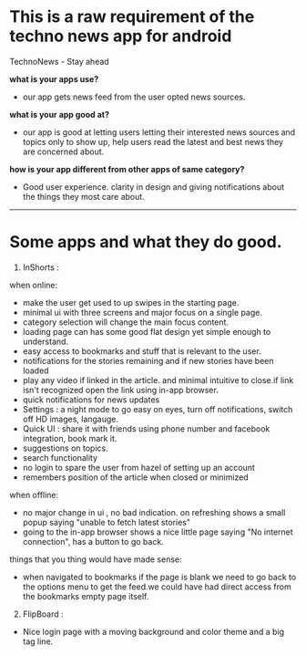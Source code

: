# This is a raw requirement of the techno news app for android

TechnoNews - Stay ahead

**what is your apps use?**

- our app gets news feed from the user opted news sources.

**what is your app good at?**

- our app is good at letting users letting their interested news sources and topics only to show up, help users read the latest and best news they are concerned about.

**how is your app different from other apps of same category?**

- Good user experience. clarity in design and giving notifications about the things they most care about.

------------------------------------------------------------------------------------------------------------------------

# Some apps and what they do good.

1. InShorts : 

when online:

- make the user get used to up swipes in the starting page.
- minimal ui with three screens and major focus on a single page.
- category selection will change the main focus content.
- loading page can has some good flat design yet simple enough to understand.
- easy access to bookmarks and stuff that is relevant to the user.
- notifications for the stories remaining and if new stories have been loaded
- play any video if linked in the article. and minimal intuitive to close.if link isn't recognized open the link using in-app browser.
- quick notifications for news updates
- Settings : a night mode to go easy on eyes, turn off notifications, switch off HD images, langauge.
- Quick UI : share it with friends using phone number and facebook integration, book mark it.
- suggestions on topics.
- search functionality
- no login to spare the user from hazel of setting up an account
- remembers position of the article when closed or minimized

when offline:

- no major change in ui , no bad indication. on refreshing  shows a small popup saying "unable to fetch latest stories"
- going to the in-app browser shows a nice little page saying "No internet connection", has a button to go back.


things that you thing would have made sense:

- when navigated to bookmarks if the page is blank we need to go back to the options menu to get the feed.we could have had direct access from the bookmarks empty page itself.

2. FlipBoard :

- Nice login page with a moving background and color theme and a big tag line.

